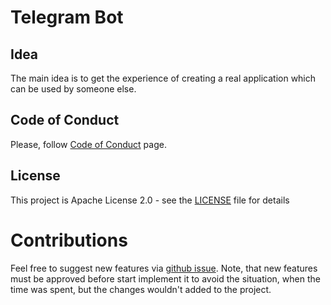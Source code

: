 # Telegram Bot

## Idea
The main idea is to get the experience of creating a real application which can be used by someone else.

## Code of Conduct
Please, follow [Code of Conduct](CODE_OF_CONDUCT.md) page.

## License
This project is Apache License 2.0 - see the [LICENSE](LICENSE) file for details

# Contributions
Feel free to suggest new features via [github issue](https://github.com/nemiro54/telegram-bot/issues/new).
Note, that new features must be approved before start implement it to avoid the situation, when the time was spent, but the changes wouldn't added to the project.
